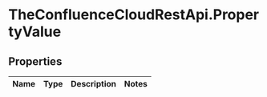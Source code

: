 # TheConfluenceCloudRestApi.PropertyValue

## Properties
Name | Type | Description | Notes
------------ | ------------- | ------------- | -------------
